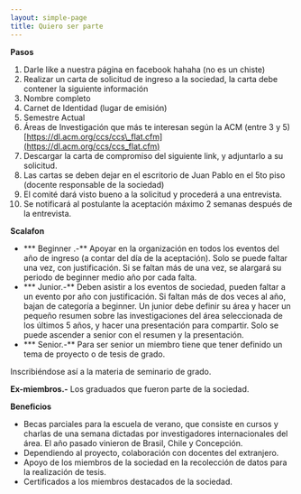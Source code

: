```yaml
---
layout: simple-page
title: Quiero ser parte
---
```


**Pasos**

1. Darle like a nuestra página en facebook hahaha (no es un chiste)
2. Realizar un carta de solicitud de ingreso a la sociedad, la carta debe contener la siguiente información
  1. Nombre completo
  2. Carnet de Identidad (lugar de emisión)
  3. Semestre Actual
  4. Áreas de Investigación que más te interesan según la ACM (entre 3 y 5) [https://dl.acm.org/ccs/ccs\_flat.cfm](https://dl.acm.org/ccs/ccs_flat.cfm)
3. Descargar la carta de compromiso del siguiente link, y adjuntarlo a su solicitud.
4. Las cartas se deben dejar en el escritorio de Juan Pablo en el 5to piso
(docente responsable de la sociedad)
5. El comité dará visto bueno a la solicitud y procederá a una entrevista.
6. Se notificará al postulante la aceptación máximo 2 semanas después de la entrevista.

**Scalafon**

- *** Beginner .-** Apoyar en la organización en todos los eventos del año de ingreso (a contar del día de la aceptación). Solo se puede faltar una vez, con justificación. Si se faltan más de una vez, se alargará su periodo de beginner medio año por cada falta.
- *** Junior.-** Deben asistir a los eventos de sociedad, pueden faltar a un evento por año con justificación. Si faltan más de dos veces al año, bajan de categoría a beginner. Un junior debe definir su área y hacer un pequeño resumen sobre las investigaciones del área seleccionada de los últimos 5 años, y hacer una presentación para compartir. Solo se puede ascender a senior con el resumen y la presentación.
- *** Senior.-** Para ser senior un miembro tiene que tener definido un tema de proyecto o de tesis de grado.

 Inscribiéndose así a la materia de seminario de grado.

**Ex-miembros.-** Los graduados que fueron parte de la sociedad.

**Beneficios**

- Becas parciales para la escuela de verano, que consiste en cursos y charlas de una semana dictadas por investigadores internacionales del área. El año pasado vinieron de Brasil, Chile y Concepción.
- Dependiendo al proyecto, colaboración con docentes del extranjero.
- Apoyo de los miembros de la sociedad en la recolección de datos para la realización de tesis.
- Certificados a los miembros destacados de la sociedad.

